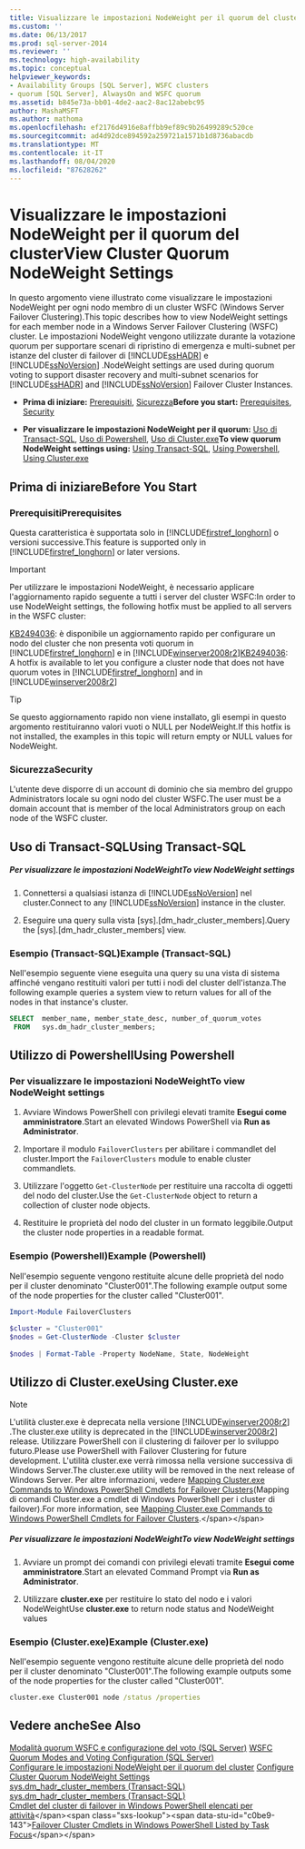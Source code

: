 ```yaml
---
title: Visualizzare le impostazioni NodeWeight per il quorum del cluster | Microsoft Docs
ms.custom: ''
ms.date: 06/13/2017
ms.prod: sql-server-2014
ms.reviewer: ''
ms.technology: high-availability
ms.topic: conceptual
helpviewer_keywords:
- Availability Groups [SQL Server], WSFC clusters
- quorum [SQL Server], AlwaysOn and WSFC quorum
ms.assetid: b845e73a-bb01-4de2-aac2-8ac12abebc95
author: MashaMSFT
ms.author: mathoma
ms.openlocfilehash: ef2176d4916e8affbb9ef89c9b26499289c520ce
ms.sourcegitcommit: ad4d92dce894592a259721a1571b1d8736abacdb
ms.translationtype: MT
ms.contentlocale: it-IT
ms.lasthandoff: 08/04/2020
ms.locfileid: "87628262"
---
```

# <a name="view-cluster-quorum-nodeweight-settings"></a><span data-ttu-id="c0be9-102">Visualizzare le impostazioni NodeWeight per il quorum del cluster</span><span class="sxs-lookup"><span data-stu-id="c0be9-102">View Cluster Quorum NodeWeight Settings</span></span>
  <span data-ttu-id="c0be9-103">In questo argomento viene illustrato come visualizzare le impostazioni NodeWeight per ogni nodo membro di un cluster WSFC (Windows Server Failover Clustering).</span><span class="sxs-lookup"><span data-stu-id="c0be9-103">This topic describes how to view NodeWeight settings for each member node in a Windows Server Failover Clustering (WSFC) cluster.</span></span> <span data-ttu-id="c0be9-104">Le impostazioni NodeWeight vengono utilizzate durante la votazione quorum per supportare scenari di ripristino di emergenza e multi-subnet per istanze del cluster di failover di [!INCLUDE[ssHADR](../../../includes/sshadr-md.md)] e [!INCLUDE[ssNoVersion](../../../includes/ssnoversion-md.md)] .</span><span class="sxs-lookup"><span data-stu-id="c0be9-104">NodeWeight settings are used during quorum voting to support disaster recovery and multi-subnet scenarios for [!INCLUDE[ssHADR](../../../includes/sshadr-md.md)] and [!INCLUDE[ssNoVersion](../../../includes/ssnoversion-md.md)] Failover Cluster Instances.</span></span>  
  
-   <span data-ttu-id="c0be9-105">**Prima di iniziare:**  [Prerequisiti](#Prerequisites), [Sicurezza](#Security)</span><span class="sxs-lookup"><span data-stu-id="c0be9-105">**Before you start:**  [Prerequisites](#Prerequisites), [Security](#Security)</span></span>  
  
-   <span data-ttu-id="c0be9-106">**Per visualizzare le impostazioni NodeWeight per il quorum:** [Uso di Transact-SQL](#TsqlProcedure), [Uso di Powershell](#PowerShellProcedure), [Uso di Cluster.exe](#CommandPromptProcedure)</span><span class="sxs-lookup"><span data-stu-id="c0be9-106">**To view quorum NodeWeight settings using:** [Using Transact-SQL](#TsqlProcedure), [Using Powershell](#PowerShellProcedure), [Using Cluster.exe](#CommandPromptProcedure)</span></span>  
  
##  <a name="before-you-start"></a><a name="BeforeYouBegin"></a> <span data-ttu-id="c0be9-107">Prima di iniziare</span><span class="sxs-lookup"><span data-stu-id="c0be9-107">Before You Start</span></span>  
  
###  <a name="prerequisites"></a><a name="Prerequisites"></a> <span data-ttu-id="c0be9-108">Prerequisiti</span><span class="sxs-lookup"><span data-stu-id="c0be9-108">Prerequisites</span></span>  
 <span data-ttu-id="c0be9-109">Questa caratteristica è supportata solo in [!INCLUDE[firstref_longhorn](../../../includes/firstref-longhorn-md.md)] o versioni successive.</span><span class="sxs-lookup"><span data-stu-id="c0be9-109">This feature is supported only in [!INCLUDE[firstref_longhorn](../../../includes/firstref-longhorn-md.md)] or later versions.</span></span>  
  
> [!IMPORTANT]  
>  <span data-ttu-id="c0be9-110">Per utilizzare le impostazioni NodeWeight, è necessario applicare l'aggiornamento rapido seguente a tutti i server del cluster WSFC:</span><span class="sxs-lookup"><span data-stu-id="c0be9-110">In order to use NodeWeight settings, the following hotfix must be applied to all servers in the WSFC cluster:</span></span>  
>   
>  <span data-ttu-id="c0be9-111">[KB2494036](https://support.microsoft.com/kb/2494036): è disponibile un aggiornamento rapido per configurare un nodo del cluster che non presenta voti quorum in [!INCLUDE[firstref_longhorn](../../../includes/firstref-longhorn-md.md)] e in [!INCLUDE[winserver2008r2](../../../includes/winserver2008r2-md.md)]</span><span class="sxs-lookup"><span data-stu-id="c0be9-111">[KB2494036](https://support.microsoft.com/kb/2494036): A hotfix is available to let you configure a cluster node that does not have quorum votes in [!INCLUDE[firstref_longhorn](../../../includes/firstref-longhorn-md.md)] and in [!INCLUDE[winserver2008r2](../../../includes/winserver2008r2-md.md)]</span></span>  
  
> [!TIP]  
>  <span data-ttu-id="c0be9-112">Se questo aggiornamento rapido non viene installato, gli esempi in questo argomento restituiranno valori vuoti o NULL per NodeWeight.</span><span class="sxs-lookup"><span data-stu-id="c0be9-112">If this hotfix is not installed, the examples in this topic will return empty or NULL values for NodeWeight.</span></span>  
  
###  <a name="security"></a><a name="Security"></a> <span data-ttu-id="c0be9-113">Sicurezza</span><span class="sxs-lookup"><span data-stu-id="c0be9-113">Security</span></span>  
 <span data-ttu-id="c0be9-114">L'utente deve disporre di un account di dominio che sia membro del gruppo Administrators locale su ogni nodo del cluster WSFC.</span><span class="sxs-lookup"><span data-stu-id="c0be9-114">The user must be a domain account that is member of the local Administrators group on each node of the WSFC cluster.</span></span>  
  
##  <a name="using-transact-sql"></a><a name="TsqlProcedure"></a> <span data-ttu-id="c0be9-115">Uso di Transact-SQL</span><span class="sxs-lookup"><span data-stu-id="c0be9-115">Using Transact-SQL</span></span>  
  
##### <a name="to-view-nodeweight-settings"></a><span data-ttu-id="c0be9-116">Per visualizzare le impostazioni NodeWeight</span><span class="sxs-lookup"><span data-stu-id="c0be9-116">To view NodeWeight settings</span></span>  
  
1.  <span data-ttu-id="c0be9-117">Connettersi a qualsiasi istanza di [!INCLUDE[ssNoVersion](../../../includes/ssnoversion-md.md)] nel cluster.</span><span class="sxs-lookup"><span data-stu-id="c0be9-117">Connect to any [!INCLUDE[ssNoVersion](../../../includes/ssnoversion-md.md)] instance in the cluster.</span></span>  
  
2.  <span data-ttu-id="c0be9-118">Eseguire una query sulla vista [sys].[dm_hadr_cluster_members].</span><span class="sxs-lookup"><span data-stu-id="c0be9-118">Query the [sys].[dm_hadr_cluster_members] view.</span></span>  
  
### <a name="example-transact-sql"></a><span data-ttu-id="c0be9-119">Esempio (Transact-SQL)</span><span class="sxs-lookup"><span data-stu-id="c0be9-119">Example (Transact-SQL)</span></span>  
 <span data-ttu-id="c0be9-120">Nell'esempio seguente viene eseguita una query su una vista di sistema affinché vengano restituiti valori per tutti i nodi del cluster dell'istanza.</span><span class="sxs-lookup"><span data-stu-id="c0be9-120">The following example queries a system view to return values for all of the nodes in that instance's cluster.</span></span>  
  
```sql  
SELECT  member_name, member_state_desc, number_of_quorum_votes  
 FROM   sys.dm_hadr_cluster_members;  
```  
  
##  <a name="using-powershell"></a><a name="PowerShellProcedure"></a> <span data-ttu-id="c0be9-121">Utilizzo di Powershell</span><span class="sxs-lookup"><span data-stu-id="c0be9-121">Using Powershell</span></span>  
  
### <a name="to-view-nodeweight-settings"></a><span data-ttu-id="c0be9-122">Per visualizzare le impostazioni NodeWeight</span><span class="sxs-lookup"><span data-stu-id="c0be9-122">To view NodeWeight settings</span></span>
  
1.  <span data-ttu-id="c0be9-123">Avviare Windows PowerShell con privilegi elevati tramite **Esegui come amministratore**.</span><span class="sxs-lookup"><span data-stu-id="c0be9-123">Start an elevated Windows PowerShell via **Run as Administrator**.</span></span>  
  
2.  <span data-ttu-id="c0be9-124">Importare il modulo `FailoverClusters` per abilitare i commandlet del cluster.</span><span class="sxs-lookup"><span data-stu-id="c0be9-124">Import the `FailoverClusters` module to enable cluster commandlets.</span></span>  
  
3.  <span data-ttu-id="c0be9-125">Utilizzare l'oggetto `Get-ClusterNode` per restituire una raccolta di oggetti del nodo del cluster.</span><span class="sxs-lookup"><span data-stu-id="c0be9-125">Use the `Get-ClusterNode` object to return a collection of cluster node objects.</span></span>  
  
4.  <span data-ttu-id="c0be9-126">Restituire le proprietà del nodo del cluster in un formato leggibile.</span><span class="sxs-lookup"><span data-stu-id="c0be9-126">Output the cluster node properties in a readable format.</span></span>  
  
### <a name="example-powershell"></a><span data-ttu-id="c0be9-127">Esempio (Powershell)</span><span class="sxs-lookup"><span data-stu-id="c0be9-127">Example (Powershell)</span></span>  
 <span data-ttu-id="c0be9-128">Nell'esempio seguente vengono restituite alcune delle proprietà del nodo per il cluster denominato "Cluster001".</span><span class="sxs-lookup"><span data-stu-id="c0be9-128">The following example output some of the node properties for the cluster called "Cluster001".</span></span>  
  
```powershell  
Import-Module FailoverClusters  
  
$cluster = "Cluster001"  
$nodes = Get-ClusterNode -Cluster $cluster  
  
$nodes | Format-Table -Property NodeName, State, NodeWeight  
```  
  
##  <a name="using-clusterexe"></a><a name="CommandPromptProcedure"></a> <span data-ttu-id="c0be9-129">Utilizzo di Cluster.exe</span><span class="sxs-lookup"><span data-stu-id="c0be9-129">Using Cluster.exe</span></span>  
  
> [!NOTE]  
>  <span data-ttu-id="c0be9-130">L'utilità cluster.exe è deprecata nella versione [!INCLUDE[winserver2008r2](../../../includes/winserver2008r2-md.md)] .</span><span class="sxs-lookup"><span data-stu-id="c0be9-130">The cluster.exe utility is deprecated in the [!INCLUDE[winserver2008r2](../../../includes/winserver2008r2-md.md)] release.</span></span>  <span data-ttu-id="c0be9-131">Utilizzare PowerShell con il clustering di failover per lo sviluppo futuro.</span><span class="sxs-lookup"><span data-stu-id="c0be9-131">Please use PowerShell with Failover Clustering for future development.</span></span>  <span data-ttu-id="c0be9-132">L'utilità cluster.exe verrà rimossa nella versione successiva di Windows Server.</span><span class="sxs-lookup"><span data-stu-id="c0be9-132">The cluster.exe utility will be removed in the next release of Windows Server.</span></span> <span data-ttu-id="c0be9-133">Per altre informazioni, vedere [Mapping Cluster.exe Commands to Windows PowerShell Cmdlets for Failover Clusters](https://technet.microsoft.com/library/ee619744\(WS.10\).aspx)(Mapping di comandi Cluster.exe a cmdlet di Windows PowerShell per i cluster di failover).</span><span class="sxs-lookup"><span data-stu-id="c0be9-133">For more information, see [Mapping Cluster.exe Commands to Windows PowerShell Cmdlets for Failover Clusters](https://technet.microsoft.com/library/ee619744\(WS.10\).aspx).</span></span>  
  
##### <a name="to-view-nodeweight-settings"></a><span data-ttu-id="c0be9-134">Per visualizzare le impostazioni NodeWeight</span><span class="sxs-lookup"><span data-stu-id="c0be9-134">To view NodeWeight settings</span></span>  
  
1.  <span data-ttu-id="c0be9-135">Avviare un prompt dei comandi con privilegi elevati tramite **Esegui come amministratore**.</span><span class="sxs-lookup"><span data-stu-id="c0be9-135">Start an elevated Command Prompt via **Run as Administrator**.</span></span>  
  
2.  <span data-ttu-id="c0be9-136">Utilizzare **cluster.exe** per restituire lo stato del nodo e i valori NodeWeight</span><span class="sxs-lookup"><span data-stu-id="c0be9-136">Use **cluster.exe** to return node status and NodeWeight values</span></span>  
  
### <a name="example-clusterexe"></a><span data-ttu-id="c0be9-137">Esempio (Cluster.exe)</span><span class="sxs-lookup"><span data-stu-id="c0be9-137">Example (Cluster.exe)</span></span>  
 <span data-ttu-id="c0be9-138">Nell'esempio seguente vengono restituite alcune delle proprietà del nodo per il cluster denominato "Cluster001".</span><span class="sxs-lookup"><span data-stu-id="c0be9-138">The following example outputs some of the node properties for the cluster called "Cluster001".</span></span>  
  
```cmd
cluster.exe Cluster001 node /status /properties  
```  
  
## <a name="see-also"></a><span data-ttu-id="c0be9-139">Vedere anche</span><span class="sxs-lookup"><span data-stu-id="c0be9-139">See Also</span></span>  
 <span data-ttu-id="c0be9-140">[Modalità quorum WSFC e configurazione del voto &#40;SQL Server&#41;](wsfc-quorum-modes-and-voting-configuration-sql-server.md) </span><span class="sxs-lookup"><span data-stu-id="c0be9-140">[WSFC Quorum Modes and Voting Configuration &#40;SQL Server&#41;](wsfc-quorum-modes-and-voting-configuration-sql-server.md) </span></span>  
 <span data-ttu-id="c0be9-141">[Configurare le impostazioni NodeWeight per il quorum del cluster](configure-cluster-quorum-nodeweight-settings.md) </span><span class="sxs-lookup"><span data-stu-id="c0be9-141">[Configure Cluster Quorum NodeWeight Settings](configure-cluster-quorum-nodeweight-settings.md) </span></span>  
 <span data-ttu-id="c0be9-142">[sys.dm_hadr_cluster_members &#40;Transact-SQL&#41;](/sql/relational-databases/system-dynamic-management-views/sys-dm-hadr-cluster-members-transact-sql) </span><span class="sxs-lookup"><span data-stu-id="c0be9-142">[sys.dm_hadr_cluster_members &#40;Transact-SQL&#41;](/sql/relational-databases/system-dynamic-management-views/sys-dm-hadr-cluster-members-transact-sql) </span></span>  
 <span data-ttu-id="c0be9-143">[Cmdlet del cluster di failover in Windows PowerShell elencati per attività](https://technet.microsoft.com/library/ee619761\(WS.10\).aspx)</span><span class="sxs-lookup"><span data-stu-id="c0be9-143">[Failover Cluster Cmdlets in Windows PowerShell Listed by Task Focus](https://technet.microsoft.com/library/ee619761\(WS.10\).aspx)</span></span>  
